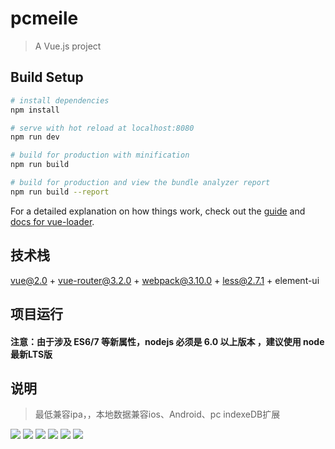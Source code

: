 # pcmeile

> A Vue.js project 

## Build Setup

``` bash
# install dependencies
npm install

# serve with hot reload at localhost:8080
npm run dev

# build for production with minification
npm run build

# build for production and view the bundle analyzer report
npm run build --report
```

For a detailed explanation on how things work, check out the [guide](http://vuejs-templates.github.io/webpack/) and [docs for vue-loader](http://vuejs.github.io/vue-loader).
<br>

## 技术栈

vue@2.0 +  vue-router@3.2.0 + webpack@3.10.0  + less@2.7.1 + element-ui



## 项目运行

#### 注意：由于涉及 ES6/7 等新属性，nodejs 必须是 6.0 以上版本 ，建议使用 node 最新LTS版
## 说明

> 最低兼容ipa，，本地数据兼容ios、Android、pc indexeDB扩展

<img src="http://web.zayata.com/lockes/images/20180328135695.jpg?page=2017" >
<img src="http://web.zayata.com/lockes/images/20180328135675.jpg?page=2017" >
<img src="http://web.zayata.com/lockes/images/20180328135685.jpg?page=2017" >
<img src="http://web.zayata.com/lockes/images/20180328135665.jpg?page=2017" >
<img src="http://web.zayata.com/lockes/images/20180328135655.jpg?page=2017" >
<img src="http://web.zayata.com/lockes/images/20180328135645.jpg?page=2017" >
